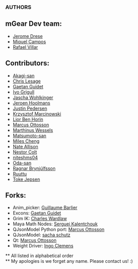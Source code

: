 ### AUTHORS


## mGear Dev team:  
- [Jerome Drese](https://github.com/jdrese)
- [Miquel Campos](https://github.com/miquelcampos)
- [Rafael Villar](https://github.com/RafaelVillar)


## Contributors:  
- [Akagi-san](https://github.com/akiwoRM/)
- [Chris Lesage](https://github.com/chris-lesage/)
- [Gaetan Guidet](https://github.com/gatgui/)
- [Ivo Grigull](https://github.com/ivogrig/)
- [Jascha Wohlkinger](https://github.com/JaschaW/)
- [Jeroen Hoolmans](https://github.com/jhoolmans/)
- [Justin Pedersen](https://github.com/JustinPedersen)
- [Krzysztof Marcinowski](https://github.com/krzymRR/)
- [Lior Ben Horin](https://github.com/liorbenhorin/)
- [Marcus Ottosson](https://github.com/mottosso)
- [Marthinus Wessels](https://github.com/Lohult)
- [Matsumoto-san](https://github.com/yamahigashi)
- [Miles Cheng](https://github.com/milesckt/)
- [Nate Allison](https://github.com/juggernate)
- [Nestor Colt](https://github.com/nestorcolt/)
- [niteshms04](https://github.com/niteshms04)
- [Oda-san](https://github.com/Gotetz/)
- [Ragnar Brynjúlfsson](https://github.com/ragtag)
- [Ruuttu](https://github.com/Ruuttu/)
- [Toke Jepsen](https://github.com/tokejepsen/)

## Forks:  
- Anim_picker: [Guillaume Barlier](https://github.com/gbarlier/anim_picker)
- Excons: [Gaetan Guidet](https://github.com/gatgui/excons)
- Grim IK: [Charles Wardlaw](https://github.com/kattkieru/grim_IK)
- Maya Math Nodes: [Serguei Kalentchouk](https://github.com/serguei-k/maya-math-nodes)
- QJsonModel Python port: [Marcus Ottosson](https://github.com/mottosso)
- QJsonModel: [sacha schutz](https://github.com/dridk)
- Qt: [Marcus Ottosson](https://github.com/mottosso)
- Weight Driver: [Ingo Clemens](https://github.com/IngoClemens)

** All listed in alphabetical order  
** My apologies is we forget any name. Please contact us! :)  


